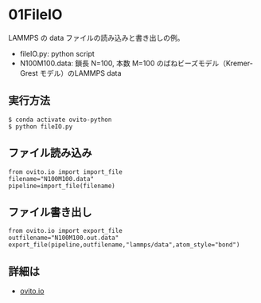 # 01FileIO
LAMMPS の data ファイルの読み込みと書き出しの例。
- fileIO.py: python script
- N100M100.data: 鎖長 N=100, 本数 M=100 のばねビーズモデル（Kremer-Grest モデル）のLAMMPS data

## 実行方法
```
$ conda activate ovito-python
$ python fileIO.py
```

## ファイル読み込み
```
from ovito.io import import_file
filename="N100M100.data"
pipeline=import_file(filename)
```

## ファイル書き出し
```
from ovito.io import export_file
outfilename="N100M100.out.data"
export_file(pipeline,outfilename,"lammps/data",atom_style="bond")
```

## 詳細は
- [ovito.io](https://www.ovito.org/docs/current/python/modules/ovito_io.html)
